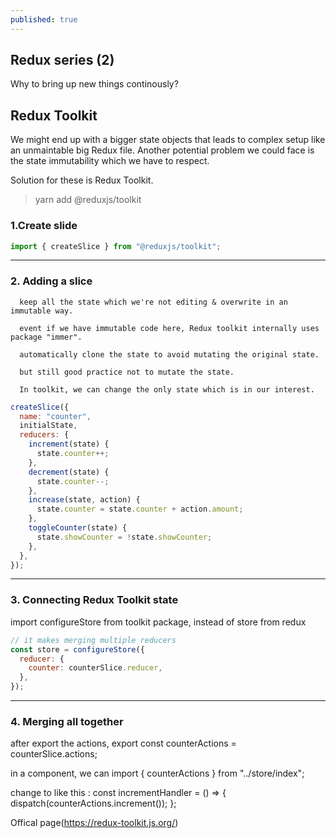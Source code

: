 ```yaml
---
published: true
---
```

## Redux series (2)

Why to bring up new things continously?

## Redux Toolkit

We might end up with a bigger state objects that leads to complex setup like an unmaintable big Redux file. Another potential problem we could face is the state immutability which we have to respect. 

Solution for these is Redux Toolkit. 


> yarn add @reduxjs/toolkit


### 1.Create slide 

```JavaScript
import { createSlice } from "@reduxjs/toolkit";

```

---

### 2. Adding a slice 

      keep all the state which we're not editing & overwrite in an immutable way.
      
      event if we have immutable code here, Redux toolkit internally uses package "immer".
      
      automatically clone the state to avoid mutating the original state.
      
      but still good practice not to mutate the state.
      
      In toolkit, we can change the only state which is in our interest.


```JavaScript
createSlice({
  name: "counter",
  initialState,
  reducers: {
    increment(state) {
      state.counter++;
    },
    decrement(state) {
      state.counter--;
    },
    increase(state, action) {
      state.counter = state.counter + action.amount;
    },
    toggleCounter(state) {
      state.showCounter = !state.showCounter;
    },
  },
});

```

---

### 3. Connecting Redux Toolkit state

import configureStore from toolkit package, instead of store from redux

```JavaScript
// it makes merging multiple reducers
const store = configureStore({
  reducer: {
    counter: counterSlice.reducer,
  },
});
```

---

### 4. Merging all together 
after export the actions, 
export const counterActions = counterSlice.actions;

in a component, we can import { counterActions } from "../store/index";

change to like this :
  const incrementHandler = () => {
    dispatch(counterActions.increment());
  };

Offical page(https://redux-toolkit.js.org/)
